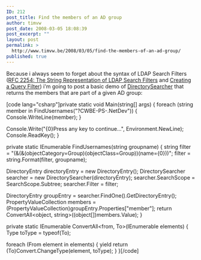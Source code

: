 ```yaml
---
ID: 212
post_title: Find the members of an AD group
author: timvw
post_date: 2008-03-05 18:08:39
post_excerpt: ""
layout: post
permalink: >
  http://www.timvw.be/2008/03/05/find-the-members-of-an-ad-group/
published: true
---
```

<p>Because i always seem to forget about the syntax of LDAP Search Filters (<a href="http://www.ietf.org/rfc/rfc2254.txt">RFC 2254: The String Representation of LDAP Search Filters</a> and <a href="http://msdn2.microsoft.com/en-us/library/ms675768(VS.85).aspx">Creating a Query Filter</a>) i'm going to post a basic demo of <a href="http://msdn2.microsoft.com/en-us/library/system.directoryservices.directorysearcher.aspx">DirectorySearcher</a> that returns the members that are part of a given AD group:</p>
[code lang="csharp"]private static void Main(string[] args)
{
 foreach (string member in FindUsernames("?CWBE-PS-.NetDev"))
 {
  Console.WriteLine(member);
 }

 Console.Write("{0}Press any key to continue...", Environment.NewLine);
 Console.ReadKey();
}

private static IEnumerable<string> FindUsernames(string groupname)
{
 string filter = "(&(&(objectCategory=Group)(objectClass=Group))(name={0}))";
 filter = string.Format(filter, groupname);

 DirectoryEntry directoryEntry = new DirectoryEntry();
 DirectorySearcher searcher = new DirectorySearcher(directoryEntry);
 searcher.SearchScope = SearchScope.Subtree;
 searcher.Filter = filter;

 DirectoryEntry groupEntry = searcher.FindOne().GetDirectoryEntry();
 PropertyValueCollection members = (PropertyValueCollection)groupEntry.Properties["member"];
 return ConvertAll<object, string>((object[])members.Value);
}

private static IEnumerable<to> ConvertAll<from, To>(IEnumerable<from> elements)
{
 Type toType = typeof(To);

 foreach (From element in elements)
 {
  yield return (To)Convert.ChangeType(element, toType);
 }
}[/code]